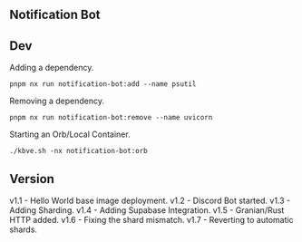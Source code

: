 ## Notification Bot

## Dev

Adding a dependency.
```shell
pnpm nx run notification-bot:add --name psutil
```

Removing a dependency.
```shell
pnpm nx run notification-bot:remove --name uvicorn
```

Starting an Orb/Local Container.
```shell
./kbve.sh -nx notification-bot:orb
```


## Version

v1.1 - Hello World base image deployment.
v1.2 - Discord Bot started.
v1.3 - Adding Sharding.
v1.4 - Adding Supabase Integration.
v1.5 - Granian/Rust HTTP added.
v1.6 - Fixing the shard mismatch.
v1.7 - Reverting to automatic shards.